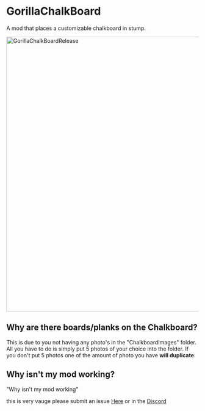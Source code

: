 # GorillaChalkBoard
A mod that places a customizable chalkboard in stump.

<img width="1280" height="720" alt="GorillaChalkBoardRelease" src="https://github.com/user-attachments/assets/651cadca-10de-4766-bc5e-f02be1fc2c03" />


## Why are there boards/planks on the Chalkboard?

This is due to you not having any photo's in the "ChalkboardImages" folder. All you have to do is simply put 5 photos of your choice into the folder. If you don't put 5 photos one of the amount of photo you have **will duplicate**.

## Why isn't my mod working?

"Why isn't my mod working" 

this is very vauge please submit an issue [Here](https://github.com/elligurt/GorillaChalkBoard/issues) or in the [Discord](https://discord.gg/ckqJzzUuNc)
